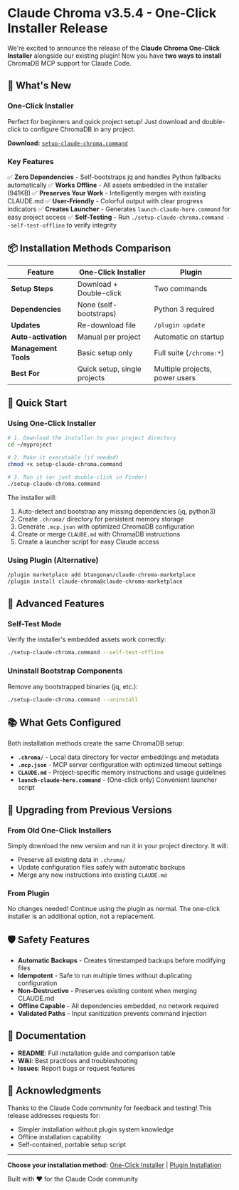 # Claude Chroma v3.5.4 - One-Click Installer Release

We're excited to announce the release of the **Claude Chroma One-Click Installer** alongside our existing plugin! Now you have **two ways to install** ChromaDB MCP support for Claude Code.

## 🎉 What's New

### One-Click Installer

Perfect for beginners and quick project setup! Just download and double-click to configure ChromaDB in any project.

**Download:** [`setup-claude-chroma.command`](https://github.com/btangonan/claude-chroma/releases/latest/download/setup-claude-chroma.command)

### Key Features

✅ **Zero Dependencies** - Self-bootstraps jq and handles Python fallbacks automatically
✅ **Works Offline** - All assets embedded in the installer (941KB)
✅ **Preserves Your Work** - Intelligently merges with existing CLAUDE.md
✅ **User-Friendly** - Colorful output with clear progress indicators
✅ **Creates Launcher** - Generates `launch-claude-here.command` for easy project access
✅ **Self-Testing** - Run `./setup-claude-chroma.command --self-test-offline` to verify integrity

## 📦 Installation Methods Comparison

| Feature | One-Click Installer | Plugin |
|---------|-------------------|--------|
| **Setup Steps** | Download + Double-click | Two commands |
| **Dependencies** | None (self-bootstraps) | Python 3 required |
| **Updates** | Re-download file | `/plugin update` |
| **Auto-activation** | Manual per project | Automatic on startup |
| **Management Tools** | Basic setup only | Full suite (`/chroma:*`) |
| **Best For** | Quick setup, single projects | Multiple projects, power users |

## 🚀 Quick Start

### Using One-Click Installer

```bash
# 1. Download the installer to your project directory
cd ~/myproject

# 2. Make it executable (if needed)
chmod +x setup-claude-chroma.command

# 3. Run it (or just double-click in Finder)
./setup-claude-chroma.command
```

The installer will:
1. Auto-detect and bootstrap any missing dependencies (jq, python3)
2. Create `.chroma/` directory for persistent memory storage
3. Generate `.mcp.json` with optimized ChromaDB configuration
4. Create or merge `CLAUDE.md` with ChromaDB instructions
5. Create a launcher script for easy Claude access

### Using Plugin (Alternative)

```bash
/plugin marketplace add btangonan/claude-chroma-marketplace
/plugin install claude-chroma@claude-chroma-marketplace
```

## 🔧 Advanced Features

### Self-Test Mode
Verify the installer's embedded assets work correctly:
```bash
./setup-claude-chroma.command --self-test-offline
```

### Uninstall Bootstrap Components
Remove any bootstrapped binaries (jq, etc.):
```bash
./setup-claude-chroma.command --uninstall
```

## 📚 What Gets Configured

Both installation methods create the same ChromaDB setup:

- **`.chroma/`** - Local data directory for vector embeddings and metadata
- **`.mcp.json`** - MCP server configuration with optimized timeout settings
- **`CLAUDE.md`** - Project-specific memory instructions and usage guidelines
- **`launch-claude-here.command`** - (One-click only) Convenient launcher script

## 🔄 Upgrading from Previous Versions

### From Old One-Click Installers
Simply download the new version and run it in your project directory. It will:
- Preserve all existing data in `.chroma/`
- Update configuration files safely with automatic backups
- Merge any new instructions into existing `CLAUDE.md`

### From Plugin
No changes needed! Continue using the plugin as normal. The one-click installer is an additional option, not a replacement.

## 🛡️ Safety Features

- **Automatic Backups** - Creates timestamped backups before modifying files
- **Idempotent** - Safe to run multiple times without duplicating configuration
- **Non-Destructive** - Preserves existing content when merging CLAUDE.md
- **Offline Capable** - All dependencies embedded, no network required
- **Validated Paths** - Input sanitization prevents command injection

## 📖 Documentation

- **README**: Full installation guide and comparison table
- **Wiki**: Best practices and troubleshooting
- **Issues**: Report bugs or request features

## 🙏 Acknowledgments

Thanks to the Claude Code community for feedback and testing! This release addresses requests for:
- Simpler installation without plugin system knowledge
- Offline installation capability
- Self-contained, portable setup script

---

**Choose your installation method:** [One-Click Installer](https://github.com/btangonan/claude-chroma/releases/latest) | [Plugin Installation](https://github.com/btangonan/claude-chroma#installation)

Built with ❤️ for the Claude Code community
